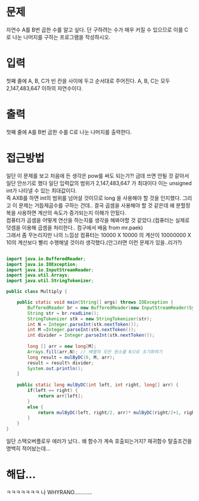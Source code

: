 # 문제
자연수 A를 B번 곱한 수를 알고 싶다. 단 구하려는 수가 매우 커질 수 있으므로 이를 C로 나눈 나머지를 구하는 프로그램을 작성하시오.

# 입력
첫째 줄에 A, B, C가 빈 칸을 사이에 두고 순서대로 주어진다. A, B, C는 모두 2,147,483,647 이하의 자연수이다.

# 출력
첫째 줄에 A를 B번 곱한 수를 C로 나눈 나머지를 출력한다.

# 접근방법
일단 이 문제를 보고 처음에 든 생각은 pow를 써도 되는가?! 금데 쓰면 안될 것 같아서 일단 안쓰기로 했다
일단 입력값의 범위가 2,147,483,647 가 최대이다 이는 unsigned int가 나타낼 수 있는 최대값이다.    
즉 AXB를 하면 int의 범위를 넘어설 것이므로 long 을 사용해야 할 것을 인지했다. 그리고 이 문제는 거듭제곱수를 구하는 건데.. 결국 곱셈을 사용해야 할 것 같은데
왜 분할정복을 사용하면 계산의 속도가 증가되는지 이해가 안됬다.    
컴퓨터가 곱셈을 어떻게 연산을 하는지를 생각을 해봐야할 것 같았다.(컴퓨터는 실제로 덧셈을 이용해 곱셈을 처리한다.. 컴구에서 배움 from mr.paek)    
그래서 좀 무논리지만 나의 느낌상 컴퓨터는 10000 X 10000 의 계산이 10000000 X 10의 계산보다 빨리 수행해낼 것이라 생각했다.(안그러면 이런 문제가 있을..리가?) 

```java

import java.io.BufferedReader;
import java.io.IOException;
import java.io.InputStreamReader;
import java.util.Arrays;
import java.util.StringTokenizer;

public class Multiply {

	public static void main(String[] args) throws IOException {
		BufferedReader br = new BufferedReader(new InputStreamReader(System.in));
		String str = br.readLine();
		StringTokenizer stk = new StringTokenizer(str);
		int N = Integer.parseInt(stk.nextToken());
		int M =Integer.parseInt(stk.nextToken());
		int divider = Integer.parseInt(stk.nextToken());
		
		long [] arr = new long[M];
		Arrays.fill(arr,N); // 배열의 모든 원소를 N으로 초기화하기
		long result = mulByDC(0, M, arr);
		result = result% divider;
		System.out.println();
	}
	
	public static long mulByDC(int left, int right, long[] arr) {
		if(left == right) {
			return arr[left];
		}
		else {
			return mulByDC(left, right/2, arr)* mulByDC(right/2+1, right, arr);
		}
	}
}
```
일단 스택오버플로우 에러가 났다.. 왜 함수가 계속 호출되는거지? 재귀함수 탈출조건을 명백히 적어놨는데...

# 해답...
ㅋㅋㅋㅋㅋㅋㅋ 나 WHYRANO............
